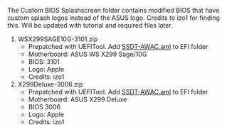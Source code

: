 The Custom BIOS Splashscreen folder contains modified BIOS that have custom splash logos instead of the ASUS logo.  Credits to izo1 for finding this.   Will be updated with tutorial and required files later.

1. WSX299SAGE10G-3101.zip
    * Prepatched with UEFITool. Add [SSDT-AWAC.aml](https://github.com/shinoki7/Asus-X299-Hackintosh/blob/master/SSDT/SSDT-AWAC.aml) to EFI folder
    * Motherboard: ASUS WS X299 Sage/10G
    * BIOS: 3101
    * Logo: Apple
    * Credits: izo1
2. X299Deluxe-3006.zip
    * Prepatched with UEFITool. Add [SSDT-AWAC.aml](https://github.com/shinoki7/Asus-X299-Hackintosh/blob/master/SSDT/SSDT-AWAC.aml) to EFI folder
    * Motherboard: ASUS X299 Deluxe
    * BIOS 3006
    * Logo: Apple
    * Credits: izo1

